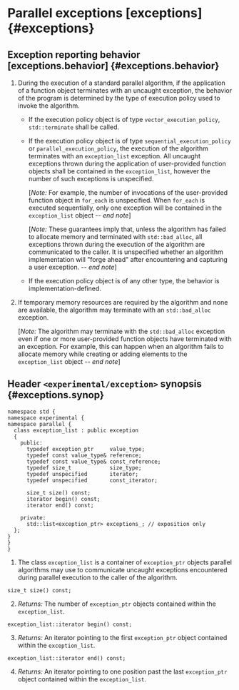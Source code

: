 # Parallel exceptions [exceptions] {#exceptions}

## Exception reporting behavior [exceptions.behavior] {#exceptions.behavior}

1. During the execution of a standard parallel algorithm, if the application of a function object terminates with an
   uncaught exception, the behavior of the program is determined by the type of execution policy used to invoke the algorithm.

   * If the execution policy object is of type `vector_execution_policy`, `std::terminate` shall be called.

   * If the execution policy object is of type `sequential_execution_policy` or `parallel_execution_policy`,
     the execution of the algorithm terminates with an `exception_list` exception. All uncaught exceptions thrown during
     the application of user-provided function objects shall be contained in the `exception_list`, however the number of such exceptions is unspecified.

      [*Note:* For example, the number of invocations of the user-provided function object in `for_each` is unspecified. When 
      `for_each` is executed sequentially, only one exception will be contained in the `exception_list` object -- *end note*]

      [*Note:* These guarantees imply that, unless the algorithm has failed to
      allocate memory and terminated with `std::bad_alloc`, all exceptions thrown 
      during the execution of the algorithm are communicated to the caller. It is 
      unspecified whether an algorithm implementation will "forge ahead" after 
      encountering and capturing a user exception. -- *end note*]

   * If the execution policy object is of any other type, the behavior is implementation-defined.

2. If temporary memory resources are required by the algorithm and none are available, the algorithm may terminate with an `std::bad_alloc` exception.

      [*Note:* The algorithm may terminate with the `std::bad_alloc` exception even if
      one or more user-provided function objects have terminated with an exception. 
      For example, this can happen when an algorithm fails to allocate memory while
      creating or adding elements to the `exception_list` object -- *end note*]

## Header `<experimental/exception>` synopsis {#exceptions.synop}

    namespace std {
    namespace experimental {
    namespace parallel {
      class exception_list : public exception
      {
        public:
          typedef exception_ptr     value_type;
          typedef const value_type& reference;
          typedef const value_type& const_reference;
          typedef size_t            size_type;
          typedef unspecified       iterator;
          typedef unspecified       const_iterator;
      
          size_t size() const;
          iterator begin() const;
          iterator end() const;
      
        private:
          std::list<exception_ptr> exceptions_; // exposition only
      };
    }
    }
    }

1. The class `exception_list` is a container of `exception_ptr` objects parallel algorithms may use to communicate uncaught exceptions encountered during parallel execution to the caller of the algorithm.

```
size_t size() const;
```

2. *Returns:* The number of `exception_ptr` objects contained within the `exception_list`.

```
exception_list::iterator begin() const;
```

3. *Returns:* An iterator pointing to the first `exception_ptr` object contained within the `exception_list`.

```
exception_list::iterator end() const;
```

4. *Returns:* An iterator pointing to one position past the last `exception_ptr` object contained within the `exception_list`.

